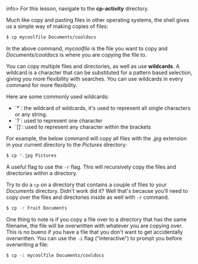 
info> For this lesson, navigate to the **cp-activity** directory.

Much like copy and pasting files in other operating systems, the shell gives us a simple way of making copies of files:

```bash
$ cp mycoolfile Documents/cooldocs
```

In the above command, *mycoolfile* is the file you want to copy and *Documents/cooldocs* is where you are copying the file to.

You can copy multiple files and directories, as well as use **wildcards**. A wildcard is a character that can be substituted for a pattern based selection, giving you more flexibility with searches. You can use wildcards in every command for more flexibility.

Here are some commonly used wildcards:
<ul>
<li>`*`: the wildcard of wildcards, it's used to represent all single characters or any string.</li>
<li>`?`: used to represent one character</li>
<li>`[]`: used to represent any character within the brackets</li>
</ul>

For example, the below command will copy all files with the *.jpg* extension in your current directory to the *Pictures* directory:

```bash
$ cp *.jpg Pictures
```

A useful flag to use the `-r` flag. This will recursively copy the files and directories within a directory. 

Try to do a `cp` on a directory that contains a couple of files to your *Documents* directory. Didn't work did it? Well that's because you'll need to copy over the files and directories inside as well with `-r` command.

```bash
$ cp -r Fruit Documents
```

One thing to note is if you copy a file over to a directory that has the same filename, the file will be overwritten with whatever you are copying over. This is no bueno if you have a file that you don't want to get accidentally overwritten. You can use the `-i` flag ("interactive") to prompt you before overwriting a file:

```bash
$ cp -i mycoolfile Documents/cooldocs
```
